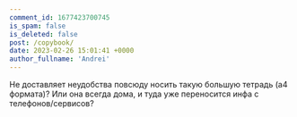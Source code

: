 ```yaml
---
comment_id: 1677423700745
is_spam: false
is_deleted: false
post: /copybook/
date: 2023-02-26 15:01:41 +0000
author_fullname: 'Andrei'
---
```


Не доставляет неудобства повсюду носить такую большую тетрадь (а4 формата)? Или она всегда дома, и туда уже переносится инфа с телефонов/сервисов? 
